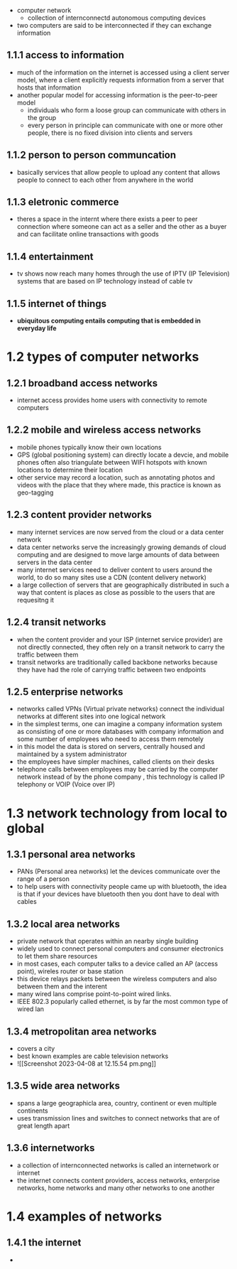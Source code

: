 
- computer network 
	- collection of internconnectd autonomous computing devices 
- two computers are said to be interconnected if they can exchange information 

## 1.1.1 access to information 
- much of the information on the internet is accessed using a client server model, where a client explicitly requests information from a server that hosts that information 
- another popular model for accessing information is the peer-to-peer model 
	- individuals who form a loose group can communicate with others in the group 
	- every person in principle can communicate with one or more other people, there is no fixed division into clients and servers 

## 1.1.2 person to person communcation 
- basically services that allow people to upload any content that allows people to connect to each other from anywhere in the world 

## 1.1.3 eletronic commerce 
- theres a space in the internt where there exists a peer to peer connection where someone can act as a seller and the other as a buyer and can facilitate online transactions with goods 

## 1.1.4 entertainment 
- tv shows now reach many homes through the use of IPTV (IP Television) systems that are based on IP technology instead of cable tv 

## 1.1.5 internet of things 
- **ubiquitous computing entails computing that is embedded in everyday life**

# 1.2 types of computer networks 

## 1.2.1 broadband access networks 
- internet access provides home users with connectivity to remote computers 

## 1.2.2 mobile and wireless access networks 
- mobile phones typically know their own locations 
- GPS (global positioning system) can directly locate a devcie, and mobile phones often also triangulate between WIFI hotspots with known locations to determine their location 
- other service may record a location, such as annotating photos and videos with the place that they where made, this practice is known as geo-tagging 

## 1.2.3 content provider networks 
- many internet services are now served from the cloud or a data center network 
- data center networks serve the increasingly growing demands of cloud computing and are designed to move large amounts of data between servers in the data center 
- many internet services need to deliver content to users around the world, to do so many sites use a CDN (content delivery network)
- a large collection of servers that are geographically distributed in such a way that content is places as close as possible to the users that are requesitng it 

## 1.2.4 transit networks 
- when the content provider and your ISP (internet service provider) are not directly connected, they often rely on a transit network to carry the traffic between them 
- transit networks are traditionally called backbone networks because they have had the role of carrying traffic between two endpoints 

## 1.2.5 enterprise networks 
- networks called VPNs (Virtual private networks) connect the individual networks at different sites into one logical network 
- in the simplest terms, one can imagine a company information system as consisting of one or more databases with company information and some number of employees who need to access them remotely 
- in this model the data is stored on servers, centrally housed and maintained by a system administrator 
- the employees have simpler machines, called clients on their desks 
- telephone calls between employees may be carried by the computer network instead of by the phone company , this technology is called IP telephony or VOIP (Voice over IP)

# 1.3 network technology from local to global 

## 1.3.1 personal area networks 
- PANs (Personal area networks) let the devices communicate over the range of a person 
- to help users with connectivity people came up with bluetooth, the idea is that if your devices have bluetooth then you dont have to deal with cables 

## 1.3.2 local area networks 
- private network that operates within an nearby single building 
- widely used to connect personal computers and consumer electronics to let them share resources 
- in most cases, each computer talks to a device called an AP (access point), wireles router or base station 
- this device relays packets between the wireless computers and also between them and the interent 
- many wired lans comprise point-to-point wired links. 
- IEEE 802.3 popularly called ethernet, is by far the most common type of wired lan

## 1.3.4 metropolitan area networks 
- covers a city 
- best known examples are cable television networks 
- ![[Screenshot 2023-04-08 at 12.15.54 pm.png]]

## 1.3.5 wide area networks 
- spans a large geographicla area, country, continent or even multiple continents 
- uses transmission lines and switches to connect networks that are of great length apart 

## 1.3.6 internetworks 
- a collection of internconnected networks is called an internetwork or internet 
- the internet connects content providers, access networks, enterprise networks, home networks and many other networks to one another 

# 1.4 examples of networks 

## 1.4.1 the internet 
- 
